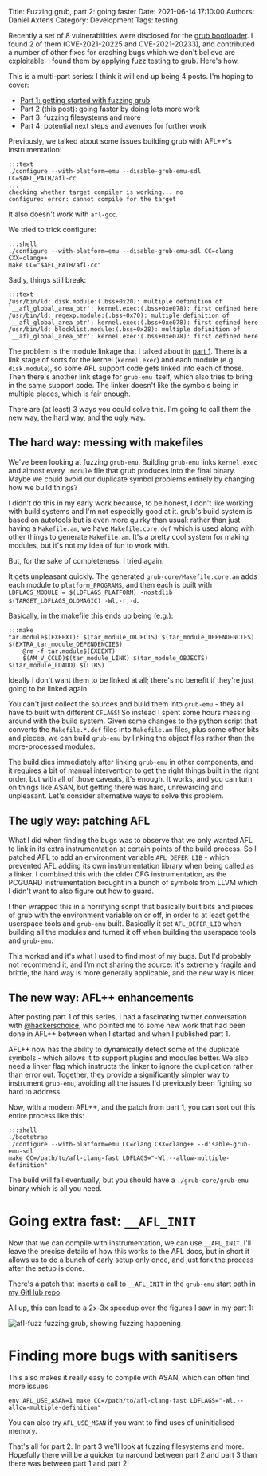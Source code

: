 Title: Fuzzing grub, part 2: going faster
Date: 2021-06-14 17:10:00
Authors: Daniel Axtens
Category: Development
Tags: testing

Recently a set of 8 vulnerabilities were disclosed for the [grub bootloader](https://wiki.ubuntu.com/SecurityTeam/KnowledgeBase/GRUB2SecureBootBypass2021). I
found 2 of them (CVE-2021-20225 and CVE-2021-20233), and contributed a number of
other fixes for crashing bugs which we don't believe are exploitable. I found
them by applying fuzz testing to grub. Here's how.

This is a multi-part series: I think it will end up being 4 posts. I'm hoping to
cover:

 * [Part 1: getting started with fuzzing grub](/fuzzing-grub-part-1)
 * Part 2 (this post): going faster by doing lots more work
 * Part 3: fuzzing filesystems and more
 * Part 4: potential next steps and avenues for further work

Previously, we talked about some issues building grub with AFL++'s
instrumentation:


```
:::text
./configure --with-platform=emu --disable-grub-emu-sdl CC=$AFL_PATH/afl-cc
...
checking whether target compiler is working... no
configure: error: cannot compile for the target
```

It also doesn't work with `afl-gcc`.

We tried to trick configure:

```
:::shell
./configure --with-platform=emu --disable-grub-emu-sdl CC=clang CXX=clang++
make CC="$AFL_PATH/afl-cc" 
```

Sadly, things still break:

```
:::text
/usr/bin/ld: disk.module:(.bss+0x20): multiple definition of `__afl_global_area_ptr'; kernel.exec:(.bss+0xe078): first defined here
/usr/bin/ld: regexp.module:(.bss+0x70): multiple definition of `__afl_global_area_ptr'; kernel.exec:(.bss+0xe078): first defined here
/usr/bin/ld: blocklist.module:(.bss+0x28): multiple definition of `__afl_global_area_ptr'; kernel.exec:(.bss+0xe078): first defined here
```

The problem is the module linkage that I talked about in [part 1](/fuzzing-grub-part-1).
There is a link stage of sorts for the kernel (`kernel.exec`) and each module
(e.g. `disk.module`), so some AFL support code gets linked into each of
those. Then there's another link stage for `grub-emu` itself, which also tries
to bring in the same support code. The linker doesn't like the symbols being in
multiple places, which is fair enough.

There are (at least) 3 ways you could solve this. I'm going to call them the new
way, the hard way, and the ugly way.

The hard way: messing with makefiles
------------------------------------

We've been looking at fuzzing `grub-emu`. Building `grub-emu` links
`kernel.exec` and almost every `.module` file that grub produces into the
final binary. Maybe we could avoid our duplicate symbol problems entirely by
changing how we build things?

I didn't do this in my early work because, to be honest, I don't like working
with build systems and I'm not especially good at it. grub's build system is
based on autotools but is even more quirky than usual: rather than just having a
`Makefile.am`, we have `Makefile.core.def` which is used along with other things
to generate `Makefile.am`. It's a pretty cool system for making modules, but
it's not my idea of fun to work with.

But, for the sake of completeness, I tried again.

It gets unpleasant quickly. The generated `grub-core/Makefile.core.am` adds each module to `platform_PROGRAMS`, and then each is built with `LDFLAGS_MODULE = $(LDFLAGS_PLATFORM) -nostdlib $(TARGET_LDFLAGS_OLDMAGIC) -Wl,-r,-d`.

Basically, in the makefile this ends up being (e.g.):

```
:::make
tar.module$(EXEEXT): $(tar_module_OBJECTS) $(tar_module_DEPENDENCIES) $(EXTRA_tar_module_DEPENDENCIES) 
	@rm -f tar.module$(EXEEXT)
	$(AM_V_CCLD)$(tar_module_LINK) $(tar_module_OBJECTS) $(tar_module_LDADD) $(LIBS)
```

Ideally I don't want them to be linked at all; there's no benefit if
they're just going to be linked again.

You can't just collect the sources and build them into `grub-emu` - they all
have to built with different `CFLAGS`! So instead I spent some hours messing
around with the build system. Given some changes to the python script that
converts the `Makefile.*.def` files into `Makefile.am` files, plus some other
bits and pieces, we can build `grub-emu` by linking the object files rather than
the more-processed modules.

The build dies immediately after linking `grub-emu` in other components, and it
requires a bit of manual intervention to get the right things built in the right
order, but with all of those caveats, it's enough. It works, and you can turn on
things like ASAN, but getting there was hard, unrewarding and unpleasant. Let's
consider alternative ways to solve this problem.


The ugly way: patching AFL
--------------------------

What I did when finding the bugs was to observe that we only wanted AFL to link
in its extra instrumentation at certain points of the build process. So I
patched AFL to add an environment variable `AFL_DEFER_LIB` - which prevented AFL
adding its own instrumentation library when being called as a linker. I combined
this with the older CFG instrumentation, as the PCGUARD instrumentation brought
in a bunch of symbols from LLVM which I didn't want to also figure out how to
guard.

I then wrapped this in a horrifying script that basically built bits and pieces
of grub with the environment variable on or off, in order to at least get the
userspace tools and `grub-emu` built. Basically it set `AFL_DEFER_LIB` when
building all the modules and turned it off when building the userspace tools
and `grub-emu`.

This worked and it's what I used to find most of my bugs. But I'd probably not
recommend it, and I'm not sharing the source: it's extremely fragile and
brittle, the hard way is more generally applicable, and the new way is nicer.


The new way: AFL++ enhancements
-------------------------------

After posting part 1 of this series, I had a fascinating twitter conversation
with [@hackerschoice](https://twitter.com/hackerschoice), who pointed me to some
new work that had been done in AFL++ between when I started and when I published
part 1.

AFL++ now has the ability to dynamically detect some of the duplicate symbols -
which allows it to support plugins and modules better. We also need a linker
flag which instructs the linker to ignore the duplication rather than error
out. Together, they provide a significantly simpler way to instrument
`grub-emu`, avoiding all the issues I'd previously been fighting so hard to
address.

Now, with a modern AFL++, and the patch from part 1, you can sort out this
entire process like this:

```
:::shell
./bootstrap
./configure --with-platform=emu CC=clang CXX=clang++ --disable-grub-emu-sdl
make CC=/path/to/afl-clang-fast LDFLAGS="-Wl,--allow-multiple-definition"
```

The build will fail eventually, but you should have a `./grub-core/grub-emu`
binary which is all you need.


Going extra fast: `__AFL_INIT`
==============================

Now that we can compile with instrumentation, we can use `__AFL_INIT`. I'll
leave the precise details of how this works to the AFL docs, but in short it
allows us to do a bunch of early setup only once, and just fork the process
after the setup is done.

There's a patch that inserts a call to `__AFL_INIT` in the `grub-emu` start path
in [my GitHub repo](https://github.com/daxtens/grub/tree/fuzzing-pt2).

All up, this can lead to a 2x-3x speedup over the figures I saw in my part 1:

![afl-fuzz fuzzing grub, showing fuzzing happening](/images/dja/grub-fuzzing-pt2.png)


Finding more bugs with sanitisers
=================================

This also makes it really easy to compile with ASAN, which can often find more
issues:

```
env AFL_USE_ASAN=1 make CC=/path/to/afl-clang-fast LDFLAGS="-Wl,--allow-multiple-definition"
```

You can also try `AFL_USE_MSAN` if you want to find uses of uninitialised
memory.

That's all for part 2. In part 3 we'll look at fuzzing filesystems and
more. Hopefully there will be a quicker turnaround between part 2 and part 3
than there was between part 1 and part 2!
